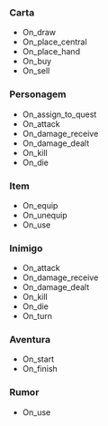 ### Carta

* On_draw
* On_place_central
* On_place_hand
* On_buy
* On_sell

### Personagem

* On_assign_to_quest
* On_attack
* On_damage_receive
* On_damage_dealt
* On_kill
* On_die

### Item

* On_equip
* On_unequip
* On_use

### Inimigo


* On_attack
* On_damage_receive
* On_damage_dealt
* On_kill
* On_die
* On_turn

### Aventura

* On_start
* On_finish

### Rumor

* On_use

